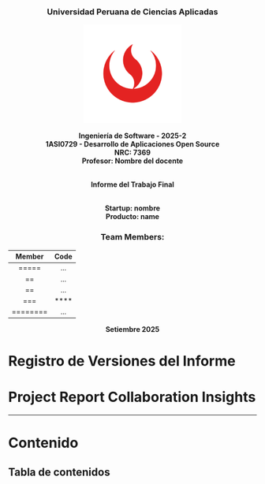 <div align ="center">

<h3>Universidad Peruana de Ciencias Aplicadas</h3>

<img alt="upc-logo" src="/assets/img/UPC_logo_transparente.png" width="200"/><br>

<strong>Ingeniería de Software - 2025-2</strong><br>
<strong>1ASI0729 - Desarrollo de Aplicaciones Open Source</strong><br>
<strong>NRC: 7369</strong><br>
<strong>Profesor: Nombre del docente</strong><br>

<br><strong>Informe del Trabajo Final</strong><br><br>

<strong>Startup: nombre </strong><br>
<strong>Producto: name </strong><br>



### Team Members:

|             Member              |    Code    |
|:-------------------------------:|:----------:|
|  ===== |    ...     |
|   ==   |    ...     |
|  == |    ...     |
| === | **** |
|  ======== |    ...     |

<strong> Setiembre 2025</strong><br>
</div>

# Registro de Versiones del Informe


# Project Report Collaboration Insights

---

# Contenido

## Tabla de contenidos
